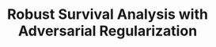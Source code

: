 ---
title: "Robust Survival Analysis with Adversarial Regularization"
authors: "Michael Potter, Stefano Maxenti, Michael Everett"
venue: "IEEE International Conference on Healthcare Informatics (ICHI)"
year: "2025"
status: "published"
arxiv: "https://arxiv.org/pdf/2312.16019.pdf"
official_link: ""
doi: ""
volume: ""
number: ""
pages: ""
publisher: ""
month: "12"
address: ""
type: "conference"
school: ""
awards: ""
notes: ""
include_on_website: true
image: "potter23_journal.png"
links_to_code: "https://github.com/mlpotter/SAWAR"
links_to_video: ""
collection: publications
permalink: /publication/2025-12-Potter23_TNNLS.html
---